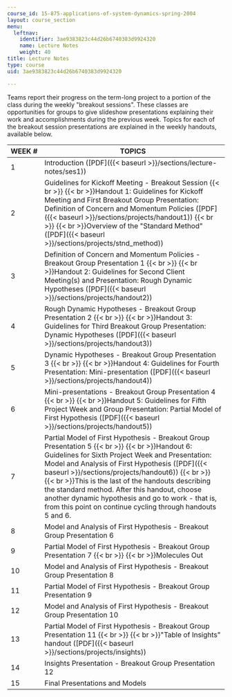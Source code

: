 ```yaml
---
course_id: 15-875-applications-of-system-dynamics-spring-2004
layout: course_section
menu:
  leftnav:
    identifier: 3ae9383823c44d26b6740383d9924320
    name: Lecture Notes
    weight: 40
title: Lecture Notes
type: course
uid: 3ae9383823c44d26b6740383d9924320

---
```


Teams report their progress on the term-long project to a portion of the class during the weekly "breakout sessions". These classes are opportunities for groups to give slideshow presentations explaining their work and accomplishments during the previous week. Topics for each of the breakout session presentations are explained in the weekly handouts, available below.

| WEEK # | TOPICS |
| --- | --- |
| 1 | Introduction ([PDF]({{< baseurl >}}/sections/lecture-notes/ses1)) |
| 2 | Guidelines for Kickoff Meeting - Breakout Session  {{< br >}}  {{< br >}}Handout 1: Guidelines for Kickoff Meeting and First Breakout Group Presentation: Definition of Concern and Momentum Policies ([PDF]({{< baseurl >}}/sections/projects/handout1))  {{< br >}}  {{< br >}}Overview of the "Standard Method" ([PDF]({{< baseurl >}}/sections/projects/stnd_method)) |
| 3 | Definition of Concern and Momentum Policies - Breakout Group Presentation 1  {{< br >}}  {{< br >}}Handout 2: Guidelines for Second Client Meeting(s) and Presentation: Rough Dynamic Hypotheses ([PDF]({{< baseurl >}}/sections/projects/handout2)) |
| 4 | Rough Dynamic Hypotheses - Breakout Group Presentation 2  {{< br >}}  {{< br >}}Handout 3: Guidelines for Third Breakout Group Presentation: Dynamic Hypotheses ([PDF]({{< baseurl >}}/sections/projects/handout3)) |
| 5 | Dynamic Hypotheses - Breakout Group Presentation 3  {{< br >}}  {{< br >}}Handout 4: Guidelines for Fourth Presentation: Mini-presentation ([PDF]({{< baseurl >}}/sections/projects/handout4)) |
| 6 | Mini-presentations - Breakout Group Presentation 4  {{< br >}}  {{< br >}}Handout 5: Guidelines for Fifth Project Week and Group Presentation: Partial Model of First Hypothesis ([PDF]({{< baseurl >}}/sections/projects/handout5)) |
| 7 | Partial Model of First Hypothesis - Breakout Group Presentation 5  {{< br >}}  {{< br >}}Handout 6: Guidelines for Sixth Project Week and Presentation: Model and Analysis of First Hypothesis ([PDF]({{< baseurl >}}/sections/projects/handout6))  {{< br >}}  {{< br >}}This is the last of the handouts describing the standard method. After this handout, choose another dynamic hypothesis and go to work - that is, from this point on continue cycling through handouts 5 and 6. |
| 8 | Model and Analysis of First Hypothesis - Breakout Group Presentation 6 |
| 9 | Partial Model of First Hypothesis - Breakout Group Presentation 7  {{< br >}}  {{< br >}}Molecules Out |
| 10 | Model and Analysis of First Hypothesis - Breakout Group Presentation 8 |
| 11 | Partial Model of First Hypothesis - Breakout Group Presentation 9 |
| 12 | Model and Analysis of First Hypothesis - Breakout Group Presentation 10 |
| 13 | Partial Model of First Hypothesis - Breakout Group Presentation 11  {{< br >}}  {{< br >}}"Table of Insights" handout ([PDF]({{< baseurl >}}/sections/projects/insights)) |
| 14 | Insights Presentation - Breakout Group Presentation 12 |
| 15 | Final Presentations and Models